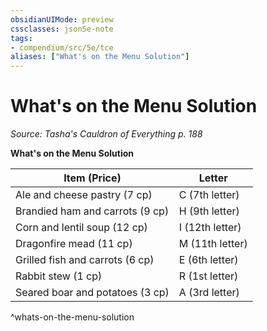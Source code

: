 ```yaml
---
obsidianUIMode: preview
cssclasses: json5e-note
tags:
- compendium/src/5e/tce
aliases: ["What's on the Menu Solution"]
---
```

# What's on the Menu Solution
*Source: Tasha's Cauldron of Everything p. 188* 

**What's on the Menu Solution**

| Item (Price) | Letter |
|--------------|--------|
| Ale and cheese pastry (7 cp) | C (7th letter) |
| Brandied ham and carrots (9 cp) | H (9th letter) |
| Corn and lentil soup (12 cp) | I (12th letter) |
| Dragonfire mead (11 cp) | M (11th letter) |
| Grilled fish and carrots (6 cp) | E (6th letter) |
| Rabbit stew (1 cp) | R (1st letter) |
| Seared boar and potatoes (3 cp) | A (3rd letter) |
^whats-on-the-menu-solution